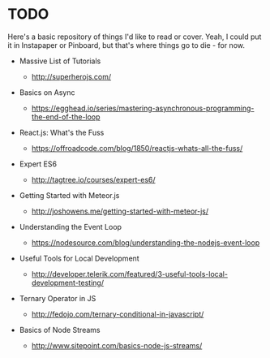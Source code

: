 
TODO
====

Here's a basic repository of things I'd like to read or cover. Yeah, I could put it in Instapaper or Pinboard, but that's where things go to die - for now. 

- Massive List of Tutorials
    - http://superherojs.com/

- Basics on Async
    - https://egghead.io/series/mastering-asynchronous-programming-the-end-of-the-loop

- React.js: What's the Fuss
    - https://offroadcode.com/blog/1850/reactjs-whats-all-the-fuss/

- Expert ES6
    - http://tagtree.io/courses/expert-es6/

- Getting Started with Meteor.js
    - http://joshowens.me/getting-started-with-meteor-js/

- Understanding the Event Loop
    - https://nodesource.com/blog/understanding-the-nodejs-event-loop

- Useful Tools for Local Development
    - http://developer.telerik.com/featured/3-useful-tools-local-development-testing/

- Ternary Operator in JS
    - http://fedojo.com/ternary-conditional-in-javascript/

- Basics of Node Streams
    - http://www.sitepoint.com/basics-node-js-streams/
